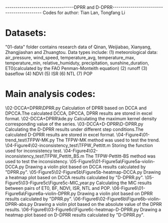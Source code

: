 ----------------------------------DPRR and D-DPRR-------------------------------------------
Codes for
author: Tian Lan, Tongfang Li

# Datasets: 
"01-data" folder contains research data of Qinan, Weijiabao, Xianyang, Zhangjiashan and Zhuangtou. Data types include:
(1) meteorological data: air_pressure, wind_speed, temperature_avg, temperature_max, temperature_min, relative_humiduty, precipitation, sunshine_duration, ET0(calculated by the FAO Penman-Monteith equation)
(2) runoff
(3) baseflow
(4) NDVI
(5) ISR
(6) NTL
 (7) POP

# Main analysis codes:
\02-DCCA+DPRR\DPRR.py	Calculation of DPRR based on DCCA and DPCCA.The calculated DCCA, DPCCA, DPRR results are stored in excel format.
\02-DCCA+DPRR\kde.py	Calculating the maximum kernel density corresponding value of the series.
\03-DCCA+D-DPRR\D-DPRR.py	Calculating the D-DPRR results under different step conditions.The calculated D-DPRR results are stored in excel format.
\04-Figure4\01-trend_test\TFPW-MK.py	The TFPW-MK method was used to test the trend.
\04-Figure4\02-inconsistency_test\TFPW_Pettitt.m	Storing the function used for inconsistency test.
\04-Figure4\02-inconsistency_test\TFPW_Pettitt_BS.m	The TFPW-Pettitt-BS method was used to test the inconsistency.
\05-Figure5\01-Figure5a\Figure5a-violin-DCCA.py	Drawing a violin plot based on DCCA results calculated by "DPRR.py".
\05-Figure5\02-Figure5b\Figure5b-heatmap-DCCA.py	Drawing a heatmap plot based on DCCA results calculated by "D-DPRR.py".
\05-Figure5\03-Figure5c\Figure5c-MIC_year.py		Calculating the MIC results between pairs of ET0, BF, NDVI, ISR, NTL and POP.
\06-Figure6\01-Figure6a\Figure6a-violin-DPRR.py	Drawing a violin plot based on DPRR results calculated by "DPRR.py".
\06-Figure6\02-Figure6b\Figure6b-violin-DPRR-abs.py	Drawing a violin plot based on the absolute value of the DPRR results.
\06-Figure6\03-Figure6c\Figure6c-heatmap-D-DPRR.py	Drawing a heatmap plot based on D-DPRR results calculated by "D-DPRR.py".
